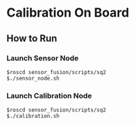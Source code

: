 # Calibration On Board

## How to Run
### Launch Sensor Node
```
$roscd sensor_fusion/scripts/sq2
$./sensor_node.sh
```

### Launch Calibration Node
```
$roscd sensor_fusion/scripts/sq2
$./calibration.sh
```
